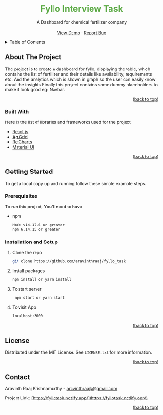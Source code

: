 <div id="top"></div>

<br />
<div align="center">
  <h1 style="color: #60AC4A;">
    Fyllo Interview Task
  </h1>

  <p align="center">
    A Dashboard for chemical fertilizer company
    <br />
    <br />
    <a href="https://fyllotask.netlify.app/">View Demo</a>
    ·
    <a href="https://github.com/aravinthraaj/fyllo_task/issues">Report Bug</a>

  </p>
</div>

<!-- TABLE OF CONTENTS -->
<details>
  <summary>Table of Contents</summary>
  <ol>
    <li>
      <a href="#about-the-project">About The Project</a>
      <ul>
        <li><a href="#built-with">Built With</a></li>
      </ul>
    </li>
    <li>
      <a href="#getting-started">Getting Started</a>
      <ul>
        <li><a href="#prerequisites">Prerequisites</a></li>
        <li><a href="#installation">Installation</a></li>
      </ul>
    </li>
    <li><a href="#license">License</a></li>
    <li><a href="#contact">Contact</a></li>
  </ol>
</details>

<!-- ABOUT THE PROJECT -->

## About The Project

The project is to create a dashboard for fyllo, displaying the table, which contains the list of fertilizer and their details like availability, requirements etc. And the analytics which is shown in graph so the user can easily know about the insights.Finally this project contains some dummy placeholders to make it look good eg: Navbar.

<p align="right">(<a href="#top">back to top</a>)</p>

### Built With

Here is the list of libraries and frameworks used for the project

- [React.js](https://reactjs.org/)
- [Ag Grid](https://reactjs.org/)
- [Re Charts](https://reactjs.org/)
- [Material UI](https://reactjs.org/)

<p align="right">(<a href="#top">back to top</a>)</p>

<!-- GETTING STARTED -->

## Getting Started

To get a local copy up and running follow these simple example steps.

### Prerequisites

To run this project, You’ll need to have

- npm
  ```sh
  Node v14.17.6 or greater
  npm 6.14.15 or greater
  ```

### Installation and Setup

1. Clone the repo
   ```sh
   git clone https://github.com/aravinthraaj/fyllo_task
   ```
2. Install packages
   ```sh
   npm install or yarn install
   ```
3. To start server
   ```sh
    npm start or yarn start
   ```
4. To visit App
   ```sh
   localhost:3000
   ```
   <p align="right">(<a href="#top">back to top</a>)</p>

## License

Distributed under the MIT License. See `LICENSE.txt` for more information.

<p align="right">(<a href="#top">back to top</a>)</p>

<!-- CONTACT -->

## Contact

Aravinth Raaj Krishnamurthy - aravinthraajk@gmail.com

Project Link: [https://fyllotask.netlify.app/](https://fyllotask.netlify.app/)

<p align="right">(<a href="#top">back to top</a>)</p>
